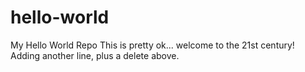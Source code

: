 # hello-world
My Hello World Repo
This is pretty ok... welcome to the 21st century!
Adding another line, plus a delete above.
